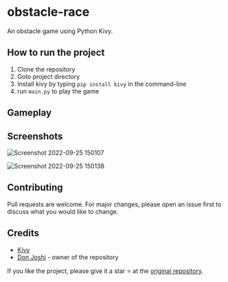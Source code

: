 # obstacle-race
An obstacle game using Python Kivy.

## How to run the project
1. Clone the repository
2. Goto project directory
3. Install kivy by typing `pip install kivy` in the command-line
4. run `main.py` to play the game

## Gameplay

## Screenshots
![Screenshot 2022-09-25 150107](https://user-images.githubusercontent.com/76550448/192137096-5f8180be-9009-42a6-8e7b-9454f062b3f1.png)

![Screenshot 2022-09-25 150138](https://user-images.githubusercontent.com/76550448/192137108-34192384-9c0c-44a4-a2e6-a3577587de3c.png)

## Contributing
Pull requests are welcome. For major changes, please open an issue first to discuss what you would like to change.

## Credits
- [Kivy](https://kivy.org/#home)
- [Don Joshi](https://github.com/donjoshi) - owner of the repository

If you like the project, please give it a star ⭐ at the [original repository](https://github.com/donjoshi/kivy-game).